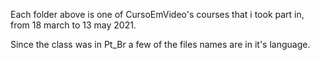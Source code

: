 Each folder above is one of CursoEmVideo's courses that i took part in, from 18 march to 13 may 2021.

Since the class was in Pt_Br a few of the files names are in it's language.

